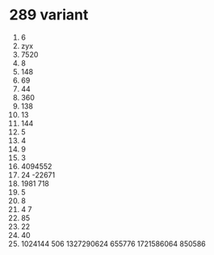 # 289 variant

1. 6
2. zyx
3. 7520
4. 8
5. 148
6. 69
7. 44
8. 360
9. 138
10. 13
11. 144
12. 5
13. 4
14. 9
15. 3
16. 4094552
17. 24 -22671
18. 1981 718
19. 5
20. 8
21. 4 7
22. 85
23. 22
24. 40
25. 1024144 506
1327290624 655776
1721586064 850586